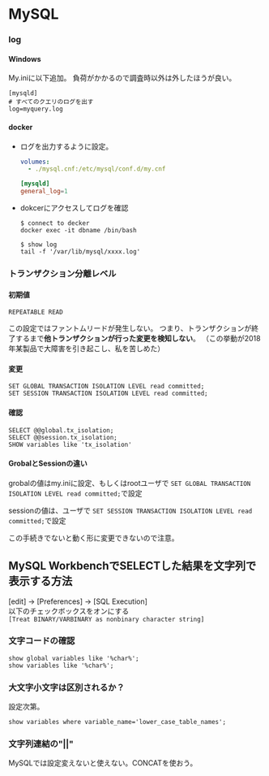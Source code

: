 # MySQL

### log
#### Windows
My.iniに以下追加。
負荷がかかるので調査時以外は外したほうが良い。
```
[mysqld]
# すべてのクエリのログを出す
log=myquery.log
```

#### docker
* ログを出力するように設定。
  ```docker-compose.yml
  volumes:
    - ./mysql.cnf:/etc/mysql/conf.d/my.cnf
  ```

  ```mysql.cnf
  [mysqld]
  general_log=1
  ```

* dokcerにアクセスしてログを確認
  ```
  $ connect to decker
  docker exec -it dbname /bin/bash

  $ show log
  tail -f '/var/lib/mysql/xxxx.log'
  ```

### トランザクション分離レベル

#### 初期値
`REPEATABLE READ`

この設定ではファントムリードが発生しない。
つまり、トランザクションが終了するまで**他トランザクションが行った変更を検知しない**。
（この挙動が2018年某製品で大障害を引き起こし、私を苦しめた）

#### 変更
```
SET GLOBAL TRANSACTION ISOLATION LEVEL read committed;
SET SESSION TRANSACTION ISOLATION LEVEL read committed;
```

#### 確認
```
SELECT @@global.tx_isolation;
SELECT @@session.tx_isolation; 
SHOW variables like 'tx_isolation'
```

#### GrobalとSessionの違い

grobalの値はmy.iniに設定、もしくはrootユーザで
`SET GLOBAL TRANSACTION ISOLATION LEVEL read committed;`で設定

sessionの値は、ユーザで
`SET SESSION TRANSACTION ISOLATION LEVEL read committed;`で設定

この手続きでないと動く形に変更できないので注意。

## MySQL WorkbenchでSELECTした結果を文字列で表示する方法

[edit] -> [Preferences] -> [SQL Execution]<br />
以下のチェックボックスをオンにする<br />
`[Treat BINARY/VARBINARY as nonbinary character string]`

### 文字コードの確認

```
show global variables like '%char%';
show variables like '%char%';
```

### 大文字小文字は区別されるか？

設定次第。
```
show variables where variable_name='lower_case_table_names';
```

### 文字列連結の"||"
MySQLでは設定変えないと使えない。CONCATを使おう。






